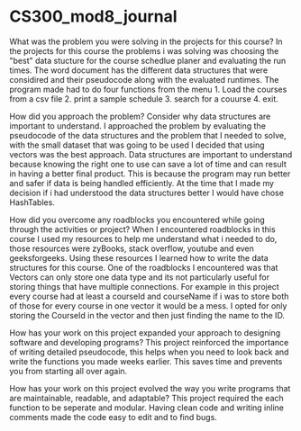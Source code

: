 # CS300_mod8_journal
What was the problem you were solving in the projects for this course?
   In the projects for this course the problems i was solving was choosing the "best" data stucture for the course schedlue planer and evaluating the run times. The word document has the different data structures that were considired and their pseudocode along with the evaluated runtimes. The program made had to do four functions from the menu 1. Load the courses from a csv file 2. print a sample schedule 3. search for a couurse 4. exit. 

How did you approach the problem? Consider why data structures are important to understand.
   I approached the problem by evaluating the pseudocode of the data structures and the problem that I needed to solve, with the small dataset that was going to be used I decided that using vectors was the best approach. Data structures are important to understand because knowing the right one to use can save a lot of time and can result in having a better final product. This is because the program may run better and safer if data is being handled efficiently. At the time that I made my decision if i had understood the data structures better I would have chose HashTables.

How did you overcome any roadblocks you encountered while going through the activities or project?
   When I encountered roadblocks in this course I used my resources to help me understand what i needed to do, those resources were zyBooks, stack overflow, youtube and even geeksforgeeks. Using these resources I learned how to write the data structures for this course. One of the roadblocks I encountered was that Vectors can only store one data type and its not particularly useful for storing things that have multiple connections. For example in this project every course had at least a courseId and courseName if i was to store both of those for every course in one vector it would be a mess. I opted for only storing the CourseId in the vector and then just finding the name to the ID. 

How has your work on this project expanded your approach to designing software and developing programs?
   This project reinforced the importance of writing detailed pseudocode, this helps when you need to look back and write the functions you made weeks earlier. This saves time and prevents you from starting all over again. 

How has your work on this project evolved the way you write programs that are maintainable, readable, and adaptable?
   This project required the each function to be seperate and modular. Having clean code and writing inline comments made the code easy to edit and to find bugs. 
   

